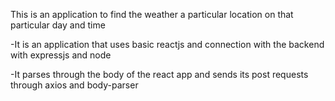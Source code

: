 This is an application to find the weather a particular location on that particular day and time
 
 -It is an application that uses basic reactjs and connection with the backend with expressjs and node
 
 -It parses through the body of the react app and sends its post requests through axios and body-parser
